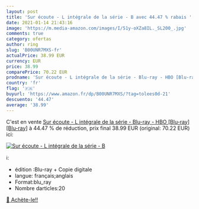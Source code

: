 ```yaml
---
layout: post
title: 'Sur écoute - L intégrale de la série - B avec 44.47 % rabais '
date: 2021-01-14 21:43:16
image: 'https://m.media-amazon.com/images/I/51y-oXZa8IL._SL200_.jpg'
comments: true
category: ofertas
author: ring
slug: 'B00UNR7MXS-fr'
actualPrice: 38.99 EUR
currency: EUR
price: 38.99
comparePrice: 70.22 EUR
prodname: 'Sur écoute - L intégrale de la série - Blu-ray - HBO [Blu-ray] [Blu-ray]'
country: 'fr'
flag: '🇫🇷'
buyurl: 'https://www.amazon.fr/dp/B00UNR7MXS/?tag=tolees0d-21'
descuento: '44.47'
average: '38.99'
---
```


C'est en vente [Sur écoute - L intégrale de la série - Blu-ray - HBO [Blu-ray] [Blu-ray]](https://www.amazon.fr/dp/B00UNR7MXS/?tag=tolees0d-21)  à  44.47 % de réduction, prix final  38.99 EUR (original: 70.22 EUR) ici:

[![Sur écoute - L intégrale de la série - B](https://m.media-amazon.com/images/I/51y-oXZa8IL._SL200_.jpg)](https://www.amazon.fr/dp/B00UNR7MXS/?tag=tolees0d-21)

ℹ️:

- édition :Blu-ray + Copie digitale
- langue: français;anglais
- Format:blu_ray
- Nombre darticles:20

[🛒 Achète-le!!](https://www.amazon.fr/dp/B00UNR7MXS/?tag=tolees0d-21)
